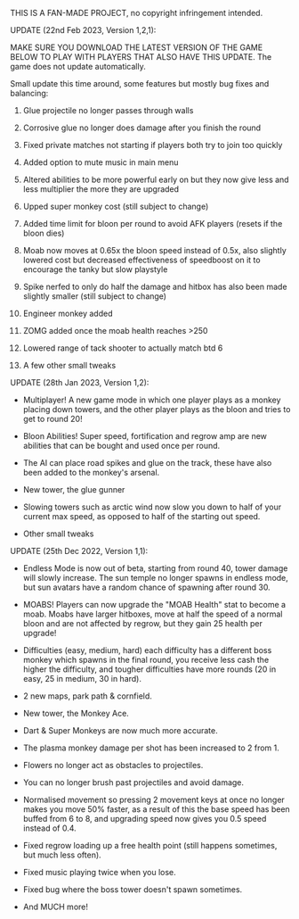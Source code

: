 THIS IS A FAN-MADE PROJECT, no copyright infringement intended. 




UPDATE (22nd Feb 2023, Version 1,2,1):

MAKE SURE YOU DOWNLOAD THE LATEST VERSION OF THE GAME BELOW TO PLAY WITH PLAYERS THAT ALSO HAVE THIS UPDATE. The game does not update automatically. 

Small update this time around, some features but mostly bug fixes and balancing:

1. Glue projectile no longer passes through walls 

2. Corrosive glue no longer does damage after you finish the round 

3. Fixed private matches not starting if players both try to join too quickly 

4. Added option to mute music in main menu 

5. Altered abilities to be more powerful early on but they now give less and less multiplier the more they are upgraded 

6. Upped super monkey cost (still subject to change)

7. Added time limit for bloon per round to avoid AFK players (resets if the bloon dies) 

8. Moab now moves at 0.65x the bloon speed instead of 0.5x, also slightly lowered cost but decreased effectiveness of speedboost on it to encourage the tanky but slow playstyle 

9. Spike nerfed to only do half the damage and hitbox has also been made slightly smaller (still subject to change)

10. Engineer monkey added 

11. ZOMG added once the moab health reaches >250 

12. Lowered range of tack shooter to actually match btd 6 

13. A few other small tweaks



UPDATE (28th Jan 2023, Version 1,2):

- Multiplayer! A new game mode in which one player plays as a monkey placing down towers, and the other player plays as the bloon and tries to get to round 20!

- Bloon Abilities! Super speed, fortification and regrow amp are new abilities that can be bought and used once per round. 

- The AI can place road spikes and glue on the track, these have also been added to the monkey's arsenal.

- New tower, the glue gunner

- Slowing towers such as arctic wind now slow you down to half of your current max speed, as opposed to half of the starting out speed. 

- Other small tweaks



UPDATE (25th Dec 2022, Version 1,1):

- Endless Mode is now out of beta, starting from round 40, tower damage will slowly increase. The sun temple no longer spawns in endless mode, but sun avatars have a random chance of spawning after round 30. 

- MOABS! Players can now upgrade the "MOAB Health" stat to become a moab. Moabs have larger hitboxes, move at half the speed of a normal bloon and are not affected by regrow, but they gain 25 health per upgrade!

- Difficulties (easy, medium, hard) each difficulty has a different boss monkey which spawns in the final round, you receive less cash the higher the difficulty, and tougher difficulties have more rounds (20 in easy, 25 in medium, 30 in hard). 

- 2 new maps, park path & cornfield. 

- New tower, the Monkey Ace. 

- Dart & Super Monkeys are now much more accurate.

- The plasma monkey damage per shot has been increased to 2 from 1.

- Flowers no longer act as obstacles to projectiles.

- You can no longer brush past projectiles and avoid damage.

- Normalised movement so pressing 2 movement keys at once no longer makes you move 50% faster, as a result of this the base speed has been buffed from 6 to 8, and upgrading speed now gives you 0.5 speed instead of 0.4. 

- Fixed regrow loading up a free health point (still happens sometimes, but much less often).

- Fixed music playing twice when you lose.

- Fixed bug where the boss tower doesn't spawn sometimes. 

- And MUCH more!
